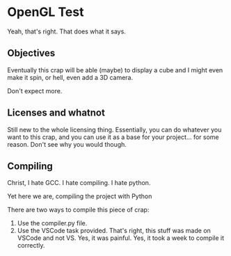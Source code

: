 # OpenGL Test
Yeah, that's right. That does what it says.

## Objectives
Eventually this crap will be able (maybe) to display a cube and I might even make it spin, or hell, even add a 3D camera.

Don't expect more.

## Licenses and whatnot
Still new to the whole licensing thing.
Essentially, you can do whatever you want to this crap, and you can use it as a base for your project... for some reason. Don't see why you would though.

## Compiling
Christ, I hate GCC.
I hate compiling.
I hate python.

Yet here we are, compiling the project with Python

There are two ways to compile this piece of crap:
1. Use the compiler.py file. 
2. Use the VSCode task provided. That's right, this stuff was made on VSCode and not VS. Yes, it was painful. Yes, it took a week to compile it correctly.